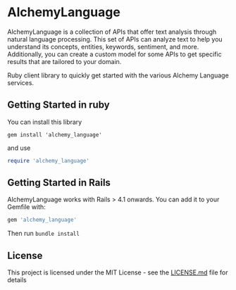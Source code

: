 # AlchemyLanguage

AlchemyLanguage is a collection of APIs that offer text analysis through natural language processing. This set of APIs can analyze text to help you understand its concepts, entities, keywords, sentiment, and more. Additionally, you can create a custom model for some APIs to get specific results that are tailored to your domain.

Ruby client library to quickly get started with the various Alchemy Language services.

## Getting Started in ruby
You can install this library

`gem install 'alchemy_language'`

and use

```ruby
require 'alchemy_language'
```

## Getting Started in Rails
AlchemyLanguage works with Rails > 4.1 onwards. You can add it to your Gemfile with:

```ruby
gem 'alchemy_language'
```

Then run `bundle install`

## License

This project is licensed under the MIT License - see the [LICENSE.md](LICENSE.md) file for details
